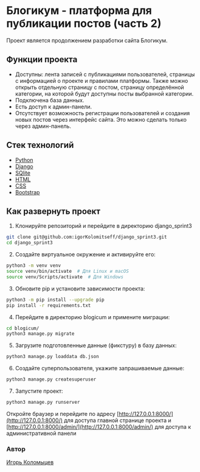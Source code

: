 # Блогикум - платформа для публикации постов (часть 2)

Проект является продолжением разработки сайта Блогикум. 

## Функции проекта

* Доступны: лента записей с публикациями пользователей, страницы с информацией 
о проекте и правилами платформы. Также можно открыть отдельную страницу с 
постом, страницу определённой категории, на которой будут доступны посты 
выбранной категории.
* Подключена база данных.
* Есть доступ к админ-панели.
* Отсутствует возможность регистрации пользователей и создания новых постов 
через интерфейс сайта. Это можно сделать только через админ-панель.

## Стек технологий
* [Python](https://www.python.org/)
* [Django](https://www.djangoproject.com/)
* [SQlite](https://www.sqlite.org/)
* [HTML](https://developer.mozilla.org/ru/docs/Web/HTML)
* [CSS](https://developer.mozilla.org/ru/docs/Web/CSS)
* [Bootstrap](https://getbootstrap.com/)

## Как развернуть проект
1. Клонируйте репозиторий и перейдите в директорию django_sprint3
```bash
git clone git@github.com:igorKolomitseff/django_sprint3.git
cd django_sprint3
```

2. Создайте виртуальное окружение и активируйте его:
```bash
python3 -m venv venv
source venv/bin/activate  # Для Linux и macOS
source venv/Scripts/activate  # Для Windows
```

3. Обновите pip и установите зависимости проекта:
```bash
python3 -m pip install --upgrade pip
pip install -r requirements.txt
```

4. Перейдите в директорию blogicum и примените миграции:
```bash
cd blogicum/
python3 manage.py migrate
```

5. Загрузите подготовленные данные (фикстуру) в базу данных:
```bash
python3 manage.py loaddata db.json 
```

6. Создайте суперпользователя, укажите запрашиваемые данные:
```bash
python3 manage.py createsuperuser
```

7. Запустите проект:
```bash
python3 manage.py runserver
```

Откройте браузер и перейдите по адресу 
[http://127.0.0.1:8000/](http://127.0.0.1:8000/) для доступа главной странице 
проекта и [http://127.0.0.1:8000/admin/](http://127.0.0.1:8000/admin/) для 
доступа к административной панели

### Автор

[Игорь Коломыцев](https://github.com/igorKolomitseff)
